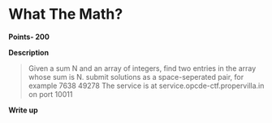 # What The Math?
**Points- 200**

**Description**
> Given a sum N and an array of integers, find two entries in the array whose sum is N. submit solutions as a space-seperated pair, for example
7638 49278 
The service is at service.opcde-ctf.propervilla.in on port 10011

**Write up**
